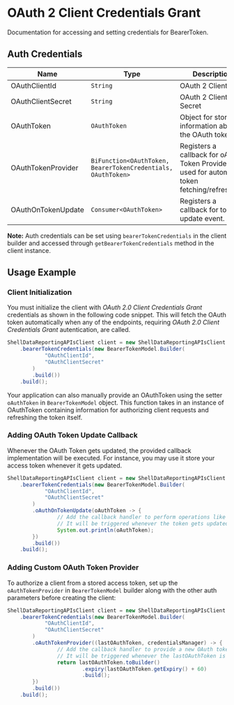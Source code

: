 
# OAuth 2 Client Credentials Grant



Documentation for accessing and setting credentials for BearerToken.

## Auth Credentials

| Name | Type | Description | Setter | Getter |
|  --- | --- | --- | --- | --- |
| OAuthClientId | `String` | OAuth 2 Client ID | `oAuthClientId` | `getOAuthClientId()` |
| OAuthClientSecret | `String` | OAuth 2 Client Secret | `oAuthClientSecret` | `getOAuthClientSecret()` |
| OAuthToken | `OAuthToken` | Object for storing information about the OAuth token | `oAuthToken` | `getOAuthToken()` |
| OAuthTokenProvider | `BiFunction<OAuthToken, BearerTokenCredentials, OAuthToken>` | Registers a callback for oAuth Token Provider used for automatic token fetching/refreshing. | `oAuthTokenProvider` | `getOAuthTokenProvider()` |
| OAuthOnTokenUpdate | `Consumer<OAuthToken>` | Registers a callback for token update event. | `oAuthOnTokenUpdate` | `getOAuthOnTokenUpdate()` |



**Note:** Auth credentials can be set using `bearerTokenCredentials` in the client builder and accessed through `getBearerTokenCredentials` method in the client instance.

## Usage Example

### Client Initialization

You must initialize the client with *OAuth 2.0 Client Credentials Grant* credentials as shown in the following code snippet. This will fetch the OAuth token automatically when any of the endpoints, requiring *OAuth 2.0 Client Credentials Grant* autentication, are called.

```java
ShellDataReportingAPIsClient client = new ShellDataReportingAPIsClient.Builder()
    .bearerTokenCredentials(new BearerTokenModel.Builder(
            "OAuthClientId",
            "OAuthClientSecret"
        )
        .build())
    .build();
```



Your application can also manually provide an OAuthToken using the setter `oAuthToken` in `BearerTokenModel` object. This function takes in an instance of OAuthToken containing information for authorizing client requests and refreshing the token itself.

### Adding OAuth Token Update Callback

Whenever the OAuth Token gets updated, the provided callback implementation will be executed. For instance, you may use it store your access token whenever it gets updated.

```java
ShellDataReportingAPIsClient client = new ShellDataReportingAPIsClient.Builder()
    .bearerTokenCredentials(new BearerTokenModel.Builder(
            "OAuthClientId",
            "OAuthClientSecret"
        )
        .oAuthOnTokenUpdate(oAuthToken -> {
                // Add the callback handler to perform operations like save to DB or file etc.
                // It will be triggered whenever the token gets updated
                System.out.println(oAuthToken);
        })
        .build())
    .build();
```

### Adding Custom OAuth Token Provider

To authorize a client from a stored access token, set up the `oAuthTokenProvider` in `BearerTokenModel` builder along with the other auth parameters before creating the client:

```java
ShellDataReportingAPIsClient client = new ShellDataReportingAPIsClient.Builder()
    .bearerTokenCredentials(new BearerTokenModel.Builder(
            "OAuthClientId",
            "OAuthClientSecret"
        )
        .oAuthTokenProvider((lastOAuthToken, credentialsManager) -> {
                // Add the callback handler to provide a new OAuth token
                // It will be triggered whenever the lastOAuthToken is undefined or expired
                return lastOAuthToken.toBuilder()
                        .expiry(lastOAuthToken.getExpiry() + 60)
                        .build();
        })
        .build())
    .build();
```


